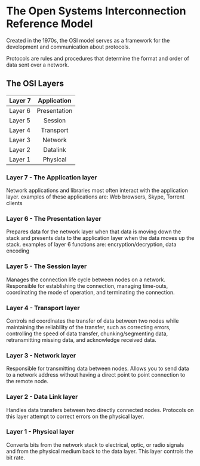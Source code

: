 # The Open Systems Interconnection Reference Model

Created in the 1970s, the OSI model serves as a framework for the development and communication about protocols. 

Protocols are rules and procedures that determine the format and order of data sent over a network. 

## The OSI Layers

| Layer 7 | Application |
| :---- | :----: |
| Layer 6 | Presentation |
| Layer 5 | Session |
| Layer 4 | Transport | 
| Layer 3 | Network | 
| Layer 2 | Datalink | 
| Layer 1 | Physical | 

### Layer 7 - The Application layer

Network applications and libraries most often interact with the application layer.
examples of these applications are: Web browsers, Skype, Torrent clients

### Layer 6 - The Presentation layer

Prepares data for the network layer when that data is moving down the stack and presents data to the application layer when the data moves up the stack.
examples of layer 6 functions are: encryption/decryption, data encoding

### Layer 5 - The Session layer

Manages the connection life cycle between nodes on a network. Responsible for establishing the connection, managing time-outs, coordinating the mode of operation, and terminating the connection.

### Layer 4 - Transport layer

Controls nd coordinates the transfer of data between two nodes while maintaining the reliability of the transfer, such as correcting errors, controlling the speed of data transfer, chunking/segmenting data, retransmitting missing data, and acknowledge received data.

### Layer 3 - Network layer

Responsible for transmitting data between nodes. Allows you to send data to a network address without having a direct point to point connection to the remote node. 

### Layer 2 - Data Link layer

Handles data transfers between two directly connected nodes. Protocols on this layer attempt to correct errors on the physical layer.

### Layer 1 - Physical layer

Converts bits from the network stack to electrical, optic, or radio signals and from the physical medium  back to the data layer. This layer controls the bit rate. 

